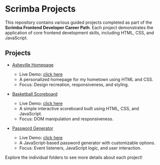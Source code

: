 # Scrimba Projects

This repository contains various guided projects completed as part of the **Scrimba Frontend Developer Career Path**. Each project demonstrates the application of core frontend development skills, including HTML, CSS, and JavaScript.

## Projects

- [Asheville Homepage](asheville-homepage)

  - Live Demo: [click here](https://jason-scrimba.netlify.app/asheville-homepage/)
  - A personalized homepage for my hometown using HTML and CSS.
  - Focus: Design recreation, responsiveness, and styling.

- [Basketball Scoreboard](basketball-scoreboard)

  - Live Demo: [click here](https://jason-scrimba.netlify.app/basketball-scoreboard/)
  - A simple interactive scoreboard built using HTML, CSS, and JavaScript.
  - Focus: DOM manipulation and responsiveness.

- [Password Generator](password-generator)

  - Live Demo: [click here](https://jason-scrimba.netlify.app/password-generator/)
  - A JavaScript-based password generator with customizable options.
  - Focus: Event listeners, JavaScript logic, and user interaction.

Explore the individual folders to see more details about each project!
